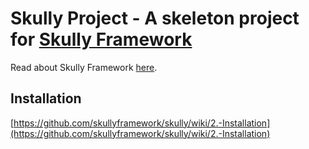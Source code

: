 # Skully Project - A skeleton project for [Skully Framework](http://github.com/triodigital/skully)

Read about Skully Framework [here](http://github.com/triodigital/skully).

## Installation

[https://github.com/skullyframework/skully/wiki/2.-Installation](https://github.com/skullyframework/skully/wiki/2.-Installation)